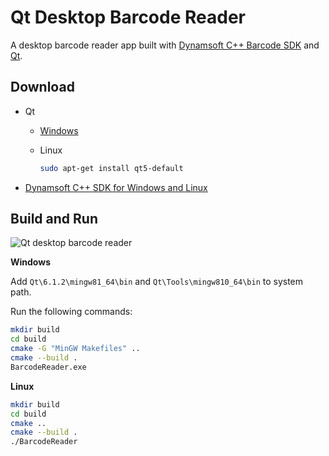 # Qt Desktop Barcode Reader
A desktop barcode reader app built with [Dynamsoft C++ Barcode SDK](https://www.dynamsoft.com/barcode-reader/overview/) and [Qt](https://www.qt.io/).
 
## Download
- Qt
  - [Windows](https://www.qt.io/download)
  - Linux
    
    ```bash
    sudo apt-get install qt5-default
    ```
    
- [Dynamsoft C++ SDK for Windows and Linux](https://www.dynamsoft.com/barcode-reader/downloads/r)

## Build and Run

![Qt desktop barcode reader](https://www.dynamsoft.com/blog/wp-content/uploads/2021/08/qt-desktop-barcode-reader.png)

**Windows**

Add `Qt\6.1.2\mingw81_64\bin` and `Qt\Tools\mingw810_64\bin` to system path.

Run the following commands:

```bash
mkdir build
cd build
cmake -G "MinGW Makefiles" ..
cmake --build .
BarcodeReader.exe
```

**Linux**

```bash
mkdir build
cd build
cmake ..
cmake --build .
./BarcodeReader
```
 
